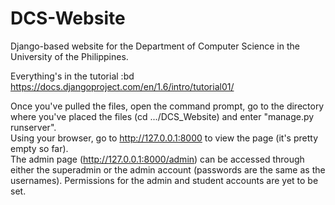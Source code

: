 DCS-Website
===========

Django-based website for the Department of Computer Science in the University of the Philippines.

Everything's in the tutorial :bd  
https://docs.djangoproject.com/en/1.6/intro/tutorial01/

Once you've pulled the files, open the command prompt, go to the directory where you've placed the files (cd .../DCS_Website) and enter "manage.py runserver".  
Using your browser, go to http://127.0.0.1:8000 to view the page (it's pretty empty so far).  
The admin page (http://127.0.0.1:8000/admin) can be accessed through either the superadmin or the admin account (passwords are the same as the usernames). Permissions for the admin and student accounts are yet to be set.
